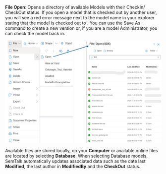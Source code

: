 
**File Open**: Opens a directory of available Models with their CheckIn/ CheckOut status. If you open a model that is checked out by another user, you will see a red error message next to the model name in your explorer stating that the model is checked out to <user x>. You can use the Save As command to create a new version or, if you are a model Administrator, you can check the model back in.

![alt text](<images/File Open.png>)

Available files are stored locally, on your **Computer** or available online files are located by selecting **Database**. When selecting Database models, SemTalk automatically updates associated data such as the date last **Modified**, the last author in **ModifiedBy** and the **CheckOut** status.


